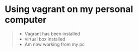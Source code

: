 # Using vagrant on my personal computer
> * Vagrant has been installed
> * virtual box installed
> * Am now working from my pc

